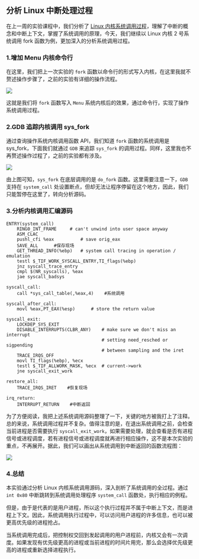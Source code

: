 ## 分析 Linux 中断处理过程

在上一周的实验课程中，我们分析了 [Linux 内核系统调用过程](http://www.jianshu.com/p/0e25bee35c66)，理解了中断的概念和中断上下文，掌握了系统调用的原理，今天，我们继续以 Linux 内核 2 号系统调用 fork 函数为例，更加深入的分析系统调用过程。

### 1.增加 Menu 内核命令行
在这里，我们把上一次实验的 `fork` 函数以命令行的形式写入内核，在这里我就不赘述操作步骤了，之前的实验有详细的操作流程。  

![](http://upload-images.jianshu.io/upload_images/1627862-00d9a712d8b4ab0c.png?imageMogr2/auto-orient/strip%7CimageView2/2/w/1240)

这就是我们将 `fork` 函数写入 `Menu` 系统内核后的效果，通过命令行，实现了操作系统调用过程。

### 2.GDB 追踪内核调用 sys_fork
通过查询操作系统内核调用函数 API，我们知道 `fork` 函数的系统调用是 sys_fork，下面我们就通过 `GDB` 来追踪 `sys_fork` 的调用过程。同样，这里我也不再赘述操作过程了，之前的实验都有涉及。  

![](http://upload-images.jianshu.io/upload_images/1627862-3b4351a25a059d49.png?imageMogr2/auto-orient/strip%7CimageView2/2/w/1240)  

由上图可知，`sys_fork` 在底层调用的是 `do_fork` 函数。这里需要注意一下，`GDB` 支持在 `system_call` 处设置断点，但却无法让程序停留在这个地方，因此，我们只能暂停在这里了，转向分析源码。

### 3.分析内核调用汇编源码

```
ENTRY(system_call)
	RING0_INT_FRAME		# can't unwind into user space anyway
	ASM_CLAC
	pushl_cfi %eax			# save orig_eax
	SAVE_ALL      #保存现场
	GET_THREAD_INFO(%ebp)	# system call tracing in operation / emulation
	testl $_TIF_WORK_SYSCALL_ENTRY,TI_flags(%ebp)
	jnz syscall_trace_entry
	cmpl $(NR_syscalls), %eax
	jae syscall_badsys

syscall_call:
	call *sys_call_table(,%eax,4)    #系统调用

syscall_after_call:
	movl %eax,PT_EAX(%esp)		# store the return value

syscall_exit:
	LOCKDEP_SYS_EXIT
	DISABLE_INTERRUPTS(CLBR_ANY)	# make sure we don't miss an interrupt
									# setting need_resched or sigpending
									# between sampling and the iret
	TRACE_IRQS_OFF
	movl TI_flags(%ebp), %ecx
	testl $_TIF_ALLWORK_MASK, %ecx	# current->work
	jne syscall_exit_work

restore_all:
	TRACE_IRQS_IRET    #恢复现场

irq_return:
	INTERRUPT_RETURN    #中断返回
```
为了方便阅读，我把上述系统调用源码整理了一下，关键的地方被我打上了注释。总的来说，系统调用过程并不复杂。值得注意的是，在退出系统调用之前，会检查当前进程是否需要执行 `syscall_exit_work`，如果需要处理，就会查看是否有进程信号或进程调度，若有进程信号或进程调度就再进行相应操作，这不是本次实验的重点，不再展开。据此，我们可以画出从系统调用到中断返回的函数流程图：  

![](http://upload-images.jianshu.io/upload_images/1627862-049ddde62865145a.png?imageMogr2/auto-orient/strip%7CimageView2/2/w/1240)

### 4.总结
本实验通过分析 Linux 内核系统调用源码，深入剖析了系统调用的全过程。通过 `int 0x80` 中断跳转到系统调用处理程序 `system_call` 函数处，执行相应的例程。

但是，由于是代表的是用户进程，所以这个执行过程并不属于中断上下文，而是进程上下文。因此，系统调用执行过程中，可以访问用户进程的许多信息，也可以被更高优先级的进程抢占。

当系统调用完成后，把控制权交回到发起调用的用户进程前，内核又会有一次调度。如果发现有优先级更高的进程或当前进程的时间片用完，那么会选择优先级更高的进程或重新选择进程执行。
